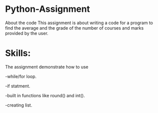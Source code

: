 # Python-Assignment
About the code 
This assignment is about writing a code for a program to find the average and the grade of the number of courses and marks provided by the user.
# Skills: 
The assignment demonstrate how to use 

 -while/for loop.
 
 -if statment.
 
 -built in functions like round() and int().
 
 -creating list.
 
 
